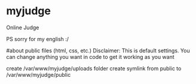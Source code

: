 # myjudge
Online Judge

PS sorry for my english :/

#about public files (html, css, etc.)
Disclaimer:
This is default settings. You can change anything you want in code to get it working as you want 

create /var/www/myjudge/uploads folder
create symlink from public to /var/www/myjudge/public


